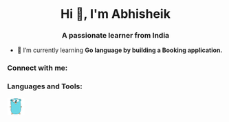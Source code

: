 <h1 align="center">Hi 👋, I'm Abhisheik</h1>
<h3 align="center">A passionate learner from India</h3>

- 🌱 I’m currently learning **Go language by building a Booking application.**

<h3 align="left">Connect with me:</h3>
<p align="left">
</p>

<h3 align="left">Languages and Tools:</h3>
<p align="left"> <a href="https://golang.org" target="_blank" rel="noreferrer"> <img src="https://raw.githubusercontent.com/devicons/devicon/master/icons/go/go-original.svg" alt="go" width="40" height="40"/> </a> </p>

